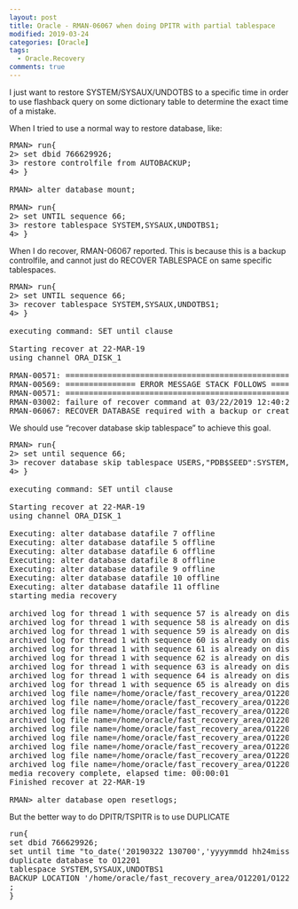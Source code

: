 ```yaml
---
layout: post
title: Oracle - RMAN-06067 when doing DPITR with partial tablespace
modified: 2019-03-24
categories: [Oracle]
tags: 
  - Oracle.Recovery
comments: true
---
```


I just want to restore SYSTEM/SYSAUX/UNDOTBS to a specific time in order to use flashback query on some dictionary table to determine the exact time of a mistake.

When I tried to use a normal way to restore database, like:
<pre class="prettyprint lang-sql linenums=1 ">
RMAN> run{
2> set dbid 766629926;
3> restore controlfile from AUTOBACKUP;
4> }

RMAN> alter database mount;

RMAN> run{
2> set UNTIL sequence 66;
3> restore tablespace SYSTEM,SYSAUX,UNDOTBS1;
4> }
</pre>

When I do recover, RMAN-06067 reported. This is because this is a backup controlfile, and cannot just do RECOVER TABLESPACE on same specific tablespaces.
<pre class="prettyprint lang-sql linenums=1 ">
RMAN> run{
2> set UNTIL sequence 66;
3> recover tablespace SYSTEM,SYSAUX,UNDOTBS1;
4> }

executing command: SET until clause

Starting recover at 22-MAR-19
using channel ORA_DISK_1

RMAN-00571: ===========================================================
RMAN-00569: =============== ERROR MESSAGE STACK FOLLOWS ===============
RMAN-00571: ===========================================================
RMAN-03002: failure of recover command at 03/22/2019 12:40:29
RMAN-06067: RECOVER DATABASE required with a backup or created control file
</pre>

We should use “recover database skip tablespace” to achieve this goal.
<pre class="prettyprint lang-sql linenums=1 ">
RMAN> run{
2> set until sequence 66;
3> recover database skip tablespace USERS,"PDB$SEED":SYSTEM,"PDB$SEED":SYSAUX,"PDB$SEED":UNDOTBS1,HR:SYSTEM,HR:SYSAUX,HR:UNDOTBS1;
4> }

executing command: SET until clause

Starting recover at 22-MAR-19
using channel ORA_DISK_1

Executing: alter database datafile 7 offline
Executing: alter database datafile 5 offline
Executing: alter database datafile 6 offline
Executing: alter database datafile 8 offline
Executing: alter database datafile 9 offline
Executing: alter database datafile 10 offline
Executing: alter database datafile 11 offline
starting media recovery

archived log for thread 1 with sequence 57 is already on disk as file /home/oracle/fast_recovery_area/O12201/O12201/archivelog/2019_03_22/o1_mf_1_57_g99ypj0t_.arc
archived log for thread 1 with sequence 58 is already on disk as file /home/oracle/fast_recovery_area/O12201/O12201/archivelog/2019_03_22/o1_mf_1_58_g99ypmxn_.arc
archived log for thread 1 with sequence 59 is already on disk as file /home/oracle/fast_recovery_area/O12201/O12201/archivelog/2019_03_22/o1_mf_1_59_g99yppch_.arc
archived log for thread 1 with sequence 60 is already on disk as file /home/oracle/fast_recovery_area/O12201/O12201/archivelog/2019_03_22/o1_mf_1_60_g99ypplv_.arc
archived log for thread 1 with sequence 61 is already on disk as file /home/oracle/fast_recovery_area/O12201/O12201/archivelog/2019_03_22/o1_mf_1_61_g99ypsll_.arc
archived log for thread 1 with sequence 62 is already on disk as file /home/oracle/fast_recovery_area/O12201/O12201/archivelog/2019_03_22/o1_mf_1_62_g99ypso9_.arc
archived log for thread 1 with sequence 63 is already on disk as file /home/oracle/fast_recovery_area/O12201/O12201/archivelog/2019_03_22/o1_mf_1_63_g99ypwlg_.arc
archived log for thread 1 with sequence 64 is already on disk as file /home/oracle/fast_recovery_area/O12201/O12201/archivelog/2019_03_22/o1_mf_1_64_g99ypwo2_.arc
archived log for thread 1 with sequence 65 is already on disk as file /home/oracle/fast_recovery_area/O12201/O12201/archivelog/2019_03_22/o1_mf_1_65_g99ypzkh_.arc
archived log file name=/home/oracle/fast_recovery_area/O12201/O12201/archivelog/2019_03_22/o1_mf_1_57_g99ypj0t_.arc thread=1 sequence=57
archived log file name=/home/oracle/fast_recovery_area/O12201/O12201/archivelog/2019_03_22/o1_mf_1_58_g99ypmxn_.arc thread=1 sequence=58
archived log file name=/home/oracle/fast_recovery_area/O12201/O12201/archivelog/2019_03_22/o1_mf_1_59_g99yppch_.arc thread=1 sequence=59
archived log file name=/home/oracle/fast_recovery_area/O12201/O12201/archivelog/2019_03_22/o1_mf_1_60_g99ypplv_.arc thread=1 sequence=60
archived log file name=/home/oracle/fast_recovery_area/O12201/O12201/archivelog/2019_03_22/o1_mf_1_61_g99ypsll_.arc thread=1 sequence=61
archived log file name=/home/oracle/fast_recovery_area/O12201/O12201/archivelog/2019_03_22/o1_mf_1_62_g99ypso9_.arc thread=1 sequence=62
archived log file name=/home/oracle/fast_recovery_area/O12201/O12201/archivelog/2019_03_22/o1_mf_1_63_g99ypwlg_.arc thread=1 sequence=63
archived log file name=/home/oracle/fast_recovery_area/O12201/O12201/archivelog/2019_03_22/o1_mf_1_64_g99ypwo2_.arc thread=1 sequence=64
archived log file name=/home/oracle/fast_recovery_area/O12201/O12201/archivelog/2019_03_22/o1_mf_1_65_g99ypzkh_.arc thread=1 sequence=65
media recovery complete, elapsed time: 00:00:01
Finished recover at 22-MAR-19

RMAN> alter database open resetlogs;
</pre>

But the better way to do DPITR/TSPITR is to use DUPLICATE
<pre class="prettyprint lang-sql linenums=1 ">
run{
set dbid 766629926;
set until time "to_date('20190322 130700','yyyymmdd hh24miss')";
duplicate database to O12201 
tablespace SYSTEM,SYSAUX,UNDOTBS1
BACKUP LOCATION '/home/oracle/fast_recovery_area/O12201/O12201/backupset/2019_03_22'
;
}
</pre>


